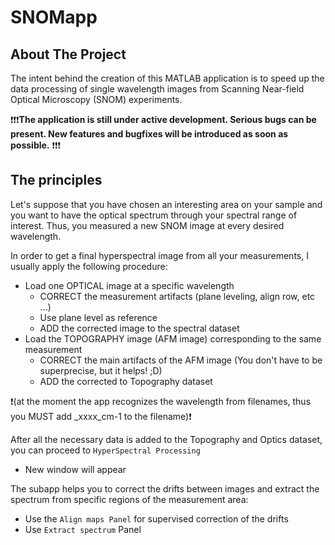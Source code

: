 # SNOMapp
<!-- ABOUT THE PROJECT -->
## About The Project

The intent behind the creation of this MATLAB application is to speed up the data processing of single wavelength images from Scanning Near-field Optical Microscopy (SNOM) experiments.

❗❗❗**The application is still under active development. Serious bugs can be present. New features and bugfixes will be introduced as soon as possible.** ❗❗❗

## The principles

Let's suppose that you have chosen an interesting area on your sample and you want to have the optical spectrum through your spectral range of interest. Thus, you measured a new SNOM image at every desired wavelength.

In order to get a final hyperspectral image from all your measurements, I usually apply the following procedure:
+ Load one OPTICAL image at a specific wavelength
  + CORRECT the measurement artifacts (plane leveling, align row, etc ...)
  + Use plane level as reference
  + ADD the corrected image to the spectral dataset
+ Load the TOPOGRAPHY image (AFM image) corresponding to the same measurement
  + CORRECT the main artifacts of the AFM image (You don't have to be superprecise, but it helps! ;D)
  + ADD the corrected to Topography dataset
  
❗(at the moment the app recognizes the wavelength from filenames, thus you MUST add _xxxx_cm-1 to the filename)❗

After all the necessary data is added to the Topography and Optics dataset, you can proceed to `HyperSpectral Processing`
- New window will appear

The subapp helps you to correct the drifts between images and extract the spectrum from specific regions of the measurement area:
+ Use the `Align maps Panel` for supervised correction of the drifts
+ Use `Extract spectrum` Panel



